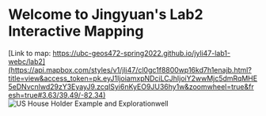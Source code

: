 # Welcome to Jingyuan's Lab2 Interactive Mapping
[Link to map: https://ubc-geos472-spring2022.github.io/jyli47-lab1-webc/lab2](https://api.mapbox.com/styles/v1/jli47/cl0gc1f8800wp16kd7h1enajb.html?title=view&access_token=pk.eyJ1IjoiamxpNDciLCJhIjoiY2wwMjc5dmRqMHE5eDNvcnlwd29zY3EyayJ9.zcqlSyi6nKyEO9JU36hy1w&zoomwheel=true&fresh=true#3.63/39.49/-82.34)
![US House Holder Example and Explorationwell](https://user-images.githubusercontent.com/97953213/159106220-53bc319e-e5c3-4b4e-a545-cf0ce7f91176.png)
